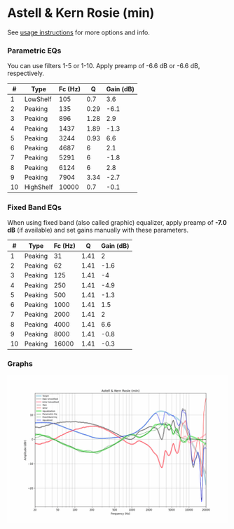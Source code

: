 # Astell & Kern Rosie (min)
See [usage instructions](https://github.com/jaakkopasanen/AutoEq#usage) for more options and info.

### Parametric EQs
You can use filters 1-5 or 1-10. Apply preamp of -6.6 dB or -6.6 dB, respectively.

|   # | Type      |   Fc (Hz) |    Q |   Gain (dB) |
|-----|-----------|-----------|------|-------------|
|   1 | LowShelf  |       105 | 0.7  |         3.6 |
|   2 | Peaking   |       135 | 0.29 |        -6.1 |
|   3 | Peaking   |       896 | 1.28 |         2.9 |
|   4 | Peaking   |      1437 | 1.89 |        -1.3 |
|   5 | Peaking   |      3244 | 0.93 |         6.6 |
|   6 | Peaking   |      4687 | 6    |         2.1 |
|   7 | Peaking   |      5291 | 6    |        -1.8 |
|   8 | Peaking   |      6124 | 6    |         2.8 |
|   9 | Peaking   |      7904 | 3.34 |        -2.7 |
|  10 | HighShelf |     10000 | 0.7  |        -0.1 |

### Fixed Band EQs
When using fixed band (also called graphic) equalizer, apply preamp of **-7.0 dB** (if available) and set gains manually with these parameters.

|   # | Type    |   Fc (Hz) |    Q |   Gain (dB) |
|-----|---------|-----------|------|-------------|
|   1 | Peaking |        31 | 1.41 |         2   |
|   2 | Peaking |        62 | 1.41 |        -1.6 |
|   3 | Peaking |       125 | 1.41 |        -4   |
|   4 | Peaking |       250 | 1.41 |        -4.9 |
|   5 | Peaking |       500 | 1.41 |        -1.3 |
|   6 | Peaking |      1000 | 1.41 |         1.5 |
|   7 | Peaking |      2000 | 1.41 |         2   |
|   8 | Peaking |      4000 | 1.41 |         6.6 |
|   9 | Peaking |      8000 | 1.41 |        -0.8 |
|  10 | Peaking |     16000 | 1.41 |        -0.3 |

### Graphs
![](./Astell%20&%20Kern%20Rosie%20(min).png)
